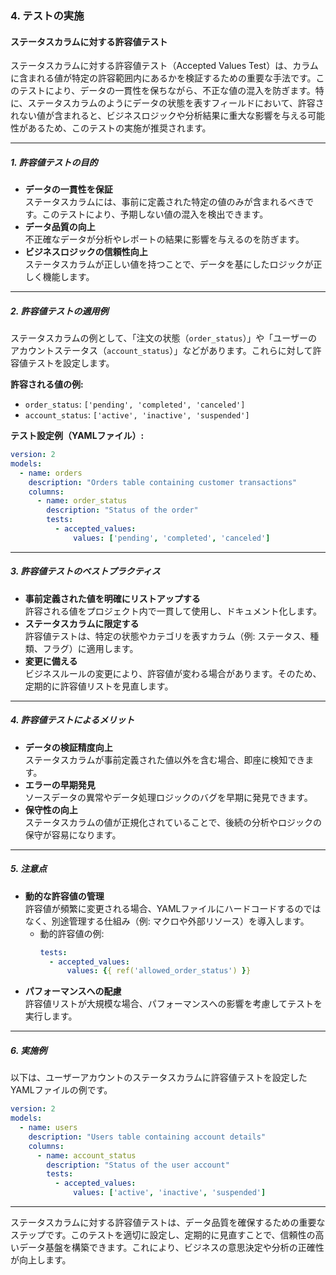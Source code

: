 ### 4. テストの実施

#### ステータスカラムに対する許容値テスト

ステータスカラムに対する許容値テスト（Accepted Values Test）は、カラムに含まれる値が特定の許容範囲内にあるかを検証するための重要な手法です。このテストにより、データの一貫性を保ちながら、不正な値の混入を防ぎます。特に、ステータスカラムのようにデータの状態を表すフィールドにおいて、許容されない値が含まれると、ビジネスロジックや分析結果に重大な影響を与える可能性があるため、このテストの実施が推奨されます。

---

##### 1. **許容値テストの目的**
- **データの一貫性を保証**  
  ステータスカラムには、事前に定義された特定の値のみが含まれるべきです。このテストにより、予期しない値の混入を検出できます。
- **データ品質の向上**  
  不正確なデータが分析やレポートの結果に影響を与えるのを防ぎます。
- **ビジネスロジックの信頼性向上**  
  ステータスカラムが正しい値を持つことで、データを基にしたロジックが正しく機能します。

---

##### 2. **許容値テストの適用例**
ステータスカラムの例として、「注文の状態（`order_status`）」や「ユーザーのアカウントステータス（`account_status`）」などがあります。これらに対して許容値テストを設定します。

**許容される値の例:**
- `order_status`: `['pending', 'completed', 'canceled']`
- `account_status`: `['active', 'inactive', 'suspended']`

**テスト設定例（YAMLファイル）:**
```yaml
version: 2
models:
  - name: orders
    description: "Orders table containing customer transactions"
    columns:
      - name: order_status
        description: "Status of the order"
        tests:
          - accepted_values:
              values: ['pending', 'completed', 'canceled']
```

---

##### 3. **許容値テストのベストプラクティス**
- **事前定義された値を明確にリストアップする**  
  許容される値をプロジェクト内で一貫して使用し、ドキュメント化します。
- **ステータスカラムに限定する**  
  許容値テストは、特定の状態やカテゴリを表すカラム（例: ステータス、種類、フラグ）に適用します。
- **変更に備える**  
  ビジネスルールの変更により、許容値が変わる場合があります。そのため、定期的に許容値リストを見直します。

---

##### 4. **許容値テストによるメリット**
- **データの検証精度向上**  
  ステータスカラムが事前定義された値以外を含む場合、即座に検知できます。
- **エラーの早期発見**  
  ソースデータの異常やデータ処理ロジックのバグを早期に発見できます。
- **保守性の向上**  
  ステータスカラムの値が正規化されていることで、後続の分析やロジックの保守が容易になります。

---

##### 5. **注意点**
- **動的な許容値の管理**  
  許容値が頻繁に変更される場合、YAMLファイルにハードコードするのではなく、別途管理する仕組み（例: マクロや外部リソース）を導入します。
  - 動的許容値の例:
    ```yaml
    tests:
      - accepted_values:
          values: {{ ref('allowed_order_status') }}
    ```
- **パフォーマンスへの配慮**  
  許容値リストが大規模な場合、パフォーマンスへの影響を考慮してテストを実行します。

---

##### 6. **実施例**
以下は、ユーザーアカウントのステータスカラムに許容値テストを設定したYAMLファイルの例です。

```yaml
version: 2
models:
  - name: users
    description: "Users table containing account details"
    columns:
      - name: account_status
        description: "Status of the user account"
        tests:
          - accepted_values:
              values: ['active', 'inactive', 'suspended']
```

---

ステータスカラムに対する許容値テストは、データ品質を確保するための重要なステップです。このテストを適切に設定し、定期的に見直すことで、信頼性の高いデータ基盤を構築できます。これにより、ビジネスの意思決定や分析の正確性が向上します。